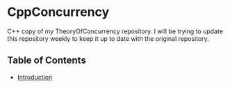 # CppConcurrency
C++ copy of my TheoryOfConcurrency repository. 
I will be trying to update this repository weekly to keep it up to date with the original repository.

## Table of Contents
- [Introduction](Lab1/README.md)
